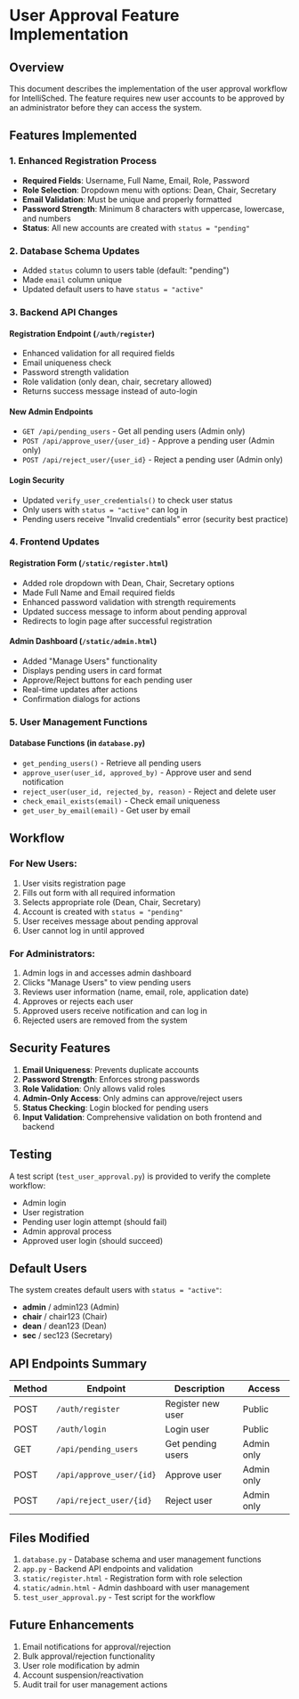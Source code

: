 # User Approval Feature Implementation

## Overview
This document describes the implementation of the user approval workflow for IntelliSched. The feature requires new user accounts to be approved by an administrator before they can access the system.

## Features Implemented

### 1. Enhanced Registration Process
- **Required Fields**: Username, Full Name, Email, Role, Password
- **Role Selection**: Dropdown menu with options: Dean, Chair, Secretary
- **Email Validation**: Must be unique and properly formatted
- **Password Strength**: Minimum 8 characters with uppercase, lowercase, and numbers
- **Status**: All new accounts are created with `status = "pending"`

### 2. Database Schema Updates
- Added `status` column to users table (default: "pending")
- Made `email` column unique
- Updated default users to have `status = "active"`

### 3. Backend API Changes

#### Registration Endpoint (`/auth/register`)
- Enhanced validation for all required fields
- Email uniqueness check
- Password strength validation
- Role validation (only dean, chair, secretary allowed)
- Returns success message instead of auto-login

#### New Admin Endpoints
- `GET /api/pending_users` - Get all pending users (Admin only)
- `POST /api/approve_user/{user_id}` - Approve a pending user (Admin only)
- `POST /api/reject_user/{user_id}` - Reject a pending user (Admin only)

#### Login Security
- Updated `verify_user_credentials()` to check user status
- Only users with `status = "active"` can log in
- Pending users receive "Invalid credentials" error (security best practice)

### 4. Frontend Updates

#### Registration Form (`/static/register.html`)
- Added role dropdown with Dean, Chair, Secretary options
- Made Full Name and Email required fields
- Enhanced password validation with strength requirements
- Updated success message to inform about pending approval
- Redirects to login page after successful registration

#### Admin Dashboard (`/static/admin.html`)
- Added "Manage Users" functionality
- Displays pending users in card format
- Approve/Reject buttons for each pending user
- Real-time updates after actions
- Confirmation dialogs for actions

### 5. User Management Functions

#### Database Functions (in `database.py`)
- `get_pending_users()` - Retrieve all pending users
- `approve_user(user_id, approved_by)` - Approve user and send notification
- `reject_user(user_id, rejected_by, reason)` - Reject and delete user
- `check_email_exists(email)` - Check email uniqueness
- `get_user_by_email(email)` - Get user by email

## Workflow

### For New Users:
1. User visits registration page
2. Fills out form with all required information
3. Selects appropriate role (Dean, Chair, Secretary)
4. Account is created with `status = "pending"`
5. User receives message about pending approval
6. User cannot log in until approved

### For Administrators:
1. Admin logs in and accesses admin dashboard
2. Clicks "Manage Users" to view pending users
3. Reviews user information (name, email, role, application date)
4. Approves or rejects each user
5. Approved users receive notification and can log in
6. Rejected users are removed from the system

## Security Features

1. **Email Uniqueness**: Prevents duplicate accounts
2. **Password Strength**: Enforces strong passwords
3. **Role Validation**: Only allows valid roles
4. **Admin-Only Access**: Only admins can approve/reject users
5. **Status Checking**: Login blocked for pending users
6. **Input Validation**: Comprehensive validation on both frontend and backend

## Testing

A test script (`test_user_approval.py`) is provided to verify the complete workflow:
- Admin login
- User registration
- Pending user login attempt (should fail)
- Admin approval process
- Approved user login (should succeed)

## Default Users

The system creates default users with `status = "active"`:
- **admin** / admin123 (Admin)
- **chair** / chair123 (Chair)
- **dean** / dean123 (Dean)
- **sec** / sec123 (Secretary)

## API Endpoints Summary

| Method | Endpoint | Description | Access |
|--------|----------|-------------|---------|
| POST | `/auth/register` | Register new user | Public |
| POST | `/auth/login` | Login user | Public |
| GET | `/api/pending_users` | Get pending users | Admin only |
| POST | `/api/approve_user/{id}` | Approve user | Admin only |
| POST | `/api/reject_user/{id}` | Reject user | Admin only |

## Files Modified

1. `database.py` - Database schema and user management functions
2. `app.py` - Backend API endpoints and validation
3. `static/register.html` - Registration form with role selection
4. `static/admin.html` - Admin dashboard with user management
5. `test_user_approval.py` - Test script for the workflow

## Future Enhancements

1. Email notifications for approval/rejection
2. Bulk approval/rejection functionality
3. User role modification by admin
4. Account suspension/reactivation
5. Audit trail for user management actions
